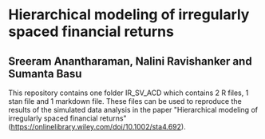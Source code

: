 # Hierarchical modeling of irregularly spaced financial returns

## Sreeram Anantharaman, Nalini Ravishanker and Sumanta Basu

This repository contains one folder IR_SV_ACD which contains 2 R files, 1 stan file and 1 markdown file. These files can be used to reproduce the results of the simulated data analysis in the paper "Hierarchical modeling of irregularly spaced financial returns" (https://onlinelibrary.wiley.com/doi/10.1002/sta4.692).
